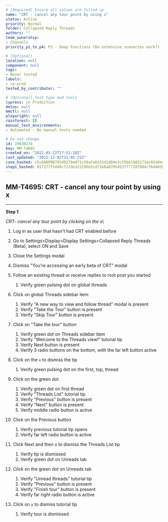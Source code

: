```yaml
---
# (Required) Ensure all values are filled up
name: "CRT - cancel any tour point by using x"
status: Active
priority: Normal
folder: Collapsed Reply Threads
authors: ""
team_ownership:
- Channels
priority_p1_to_p4: P3 - Deep Functions (Do extensive scenarios work?)

# (Optional)
location: null
component: null
tags:
- Never tested
labels:
- cy-prod
tested_by_contributor: ""

# (Optional) Test type and tools
cypress: in Production
detox: null
mmctl: null
playwright: null
rainforest: []
manual_test_environments:
- Automated - No manual tests needed

# Do not change
id: 19638174
key: MM-T4695
created_on: "2022-03-22T17:52:28Z"
last_updated: "2022-12-01T21:05:25Z"
case_hashed: c5c686098785d9279e071c58afa6d15d1d04e3c55b61985173ac02e0ec1466795bbdf83fb4d3b8742fd17d350e02109e
steps_hashed: 01f277f5d40cf1fde322290d3cd71b8a8705452ff77107984cf6d4039ac6605634e6b6f0a104a12b8dc7a93bd3cd3c37
---
```


<!-- (Auto-generated) Based on frontmatter's "key" and "name" -->

## MM-T4695: CRT - cancel any tour point by using x

---

**Step 1**

_CRT- cancel any tour point by clicking on the x_\\

1. Log in as user that hasn't had CRT enabled before

2. Go to Settings>Display>Display Settings>Collapsed Reply Threads (Beta), select ON and Save

3. Close the Settings modal

4. Dismiss "You're accessing an early beta of CRT" modal

5. Follow an existing thread or receive replies to root post you started

   1. Verify green pulsing dot on global threads

6. Click on global Threads sidebar item

   1. Verify "A new way to view and follow thread" modal is present
   2. Verify "Take the Tour" button is present
   3. Verify "Skip Tour" button is present

7. Click on "Take the tour" button

   1. Verify green dot on Threads sidebar item
   2. Verify "Welcome to the Threads view!" tutorial tip
   3. Verify Next button is present
   4. Verify 3 radio buttons on the bottom, with the far left button active

8. Click on the `x` to dismiss the tip

   1. Verify green pulsing dot on the first, top, thread

9. Click on the green dot

   1. Verify green dot on first thread
   2. Verify "Threads List" tutorial tip
   3. Verify "Previous" button is present
   4. Verify "Next" button is present
   5. Verify middle radio button is active

10. Click on the Previous button

    1. Verify previous tutorial tip opens
    2. Verify far left radio button is active

11. Click Next and then x to dismiss the Threads List tip

    1. Verify tip is dismissed
    2. Verify green dot on Unreads tab

12. Click on the green dot on Unreads tab

    1. Verify "Unread threads" tutorial tip
    2. Verify "Previous" button is present
    3. Verify "Finish tour" button is present
    4. Verify far right radio button is active

13. Click on `x` to dismiss tutorial tip

    1. Verify tour is dismissed
